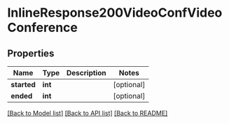 # InlineResponse200VideoConfVideoConference

## Properties
Name | Type | Description | Notes
------------ | ------------- | ------------- | -------------
**started** | **int** |  | [optional] 
**ended** | **int** |  | [optional] 

[[Back to Model list]](../../README.md#documentation-for-models) [[Back to API list]](../../README.md#documentation-for-api-endpoints) [[Back to README]](../../README.md)

